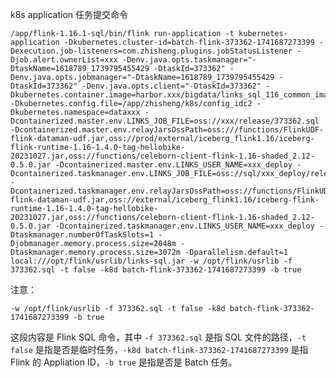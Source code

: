 

k8s application 任务提交命令

```shell
/app/flink-1.16.1-sql/bin/flink run-application -t kubernetes-application -Dkubernetes.cluster-id=batch-flink-373362-1741687273399 -Dexecution.job-listeners=com.zhisheng.plugins.jobStatusListener -Djob.alert.ownerList=xxx -Denv.java.opts.taskmanager="-DtaskName=1618789_1739795455429 -DtaskId=373362" -Denv.java.opts.jobmanager="-DtaskName=1618789_1739795455429 -DtaskId=373362" -Denv.java.opts.client="-DtaskId=373362" -Dkubernetes.container.image=harbor.xxx/bigdata/links_sql_116_common_image_pro:2024122414 -Dkubernetes.config.file=/app/zhisheng/k8s/config_idc2 -Dkubernetes.namespace=dataxxx -Dcontainerized.master.env.LINKS_JOB_FILE=oss://xxx/release/373362.sql -Dcontainerized.master.env.relayJarsOssPath=oss:///functions/FlinkUDF-flink-dataman-udf.jar,oss://prod/external/iceberg_flink1.16/iceberg-flink-runtime-1.16-1.4.0-tag-hellobike-20231027.jar,oss://functions/celeborn-client-flink-1.16-shaded_2.12-0.5.0.jar -Dcontainerized.master.env.LINKS_USER_NAME=xxx_deploy -Dcontainerized.taskmanager.env.LINKS_JOB_FILE=oss://sql/xxx_deploy/release/373362.sql -Dcontainerized.taskmanager.env.relayJarsOssPath=oss://functions/FlinkUDF-flink-dataman-udf.jar,oss://external/iceberg_flink1.16/iceberg-flink-runtime-1.16-1.4.0-tag-hellobike-20231027.jar,oss://functions/celeborn-client-flink-1.16-shaded_2.12-0.5.0.jar -Dcontainerized.taskmanager.env.LINKS_USER_NAME=xxx_deploy -Dtaskmanager.numberOfTaskSlots=1 -Djobmanager.memory.process.size=2048m -Dtaskmanager.memory.process.size=3072m -Dparallelism.default=1 local:///opt/flink/usrlib/links-sql.jar -w /opt/flink/usrlib -f 373362.sql -t false -k8d batch-flink-373362-1741687273399 -b true
```

注意：

`-w /opt/flink/usrlib -f 373362.sql -t false -k8d batch-flink-373362-1741687273399 -b true`

这段内容是 Flink SQL 命令，其中 `-f 373362.sql` 是指 SQL 文件的路径，`-t false` 是指是否是临时任务，`-k8d batch-flink-373362-1741687273399` 是指 Flink 的 Appliation ID，`-b true` 是指是否是 Batch 任务。